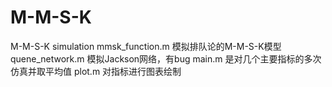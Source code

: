 # M-M-S-K
M-M-S-K simulation
mmsk_function.m 模拟排队论的M-M-S-K模型
quene_network.m 模拟Jackson网络，有bug
main.m 是对几个主要指标的多次仿真并取平均值
plot.m 对指标进行图表绘制
